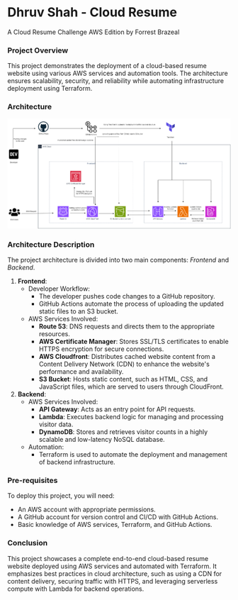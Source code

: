 # Dhruv Shah - Cloud Resume
 A Cloud Resume Challenge AWS Edition by Forrest Brazeal

 ### Project Overview
 This project demonstrates the deployment of a cloud-based resume website using various AWS services and automation tools. The architecture ensures scalability, security, and reliability while automating infrastructure deployment using Terraform.

### Architecture
![alt text](media/cloudresume-ds.drawio.png)

### Architecture Description
The project architecture is divided into two main components: *Frontend* and *Backend*.
1. **Frontend**:
    - Developer Workflow:
        - The developer pushes code changes to a GitHub repository.
        - GitHub Actions automate the process of uploading the updated static files to an S3 bucket.
    - AWS Services Involved:
        - **Route 53**: DNS requests and directs them to the appropriate resources.
        - **AWS Certificate Manager**: Stores SSL/TLS certificates to enable HTTPS encryption for secure connections.
        - **AWS Cloudfront**: Distributes cached website content from a Content Delivery Network (CDN) to enhance the website's performance and availability.
        - **S3 Bucket**: Hosts static content, such as HTML, CSS, and JavaScript files, which are served to users through CloudFront.
2. **Backend**:
    - AWS Services Involved:
        - **API Gateway**: Acts as an entry point for API requests.
        - **Lambda**: Executes backend logic for managing and processing visitor data.
        - **DynamoDB**: Stores and retrieves visitor counts in a highly scalable and low-latency NoSQL database.
    - Automation:
        - Terraform is used to automate the deployment and management of backend infrastructure.

### Pre-requisites
To deploy this project, you will need:
- An AWS account with appropriate permissions.
- A GitHub account for version control and CI/CD with GitHub Actions.
- Basic knowledge of AWS services, Terraform, and GitHub Actions.

### Conclusion
This project showcases a complete end-to-end cloud-based resume website deployed using AWS services and automated with Terraform. It emphasizes best practices in cloud architecture, such as using a CDN for content delivery, securing traffic with HTTPS, and leveraging serverless compute with Lambda for backend operations.


